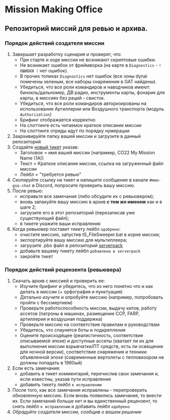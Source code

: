 # Mission Making Office

Репозиторий миссий для ревью и архива.
---

### Порядок действий создателя миссии
1. Завершает разработку сценария и проверят, что:
    - При старте и ходе миссии не возникают скриптовые ошибки.
    - Не возникает ошибок от фреймворка (на карте в `Diagnostics` - `! ОШИБКИ !` нет ошибок).
    - В прочих топиках `Diagnostics` нет ошибок (все зоны dynai помечены зеленым, все наборы снаряжения в GAT найдены).
    - Убедиться, что все роли командиров и наводчиков имеют: бинокль/дальномер, ДВ радио, инструменты карты, фонарик для карты, в миссиях без раций - свисток.
    - Убедиться, что все роли командиров авторизированы на использование Артиллерии или Воздушного транспорта (модуль `Authorization`)
    - Брифинг отображается корректно
    - На слоттинге есть читаемое краткое описание миссии
    - На слоттинге отряды идут по порядку нумерации
2. Заархивируйте папку вашей миссии и загрузите в данный репозиторий
3. Создайте [новый тикет](https://github.com/TacticalShift/mmo/issues/new?assignees=&labels=требуется+ревью&projects=&template=ревью.md&title=COXX_YourMissionName) указав:
    - Заголовок = имя вашей миссии (например, CO22 My Mission Name (1A))
    - Текст = Краткое описание миссии, ссылка на загруженный файл миссии
    - Лейбл = "требуется ревью"
4. Скопируйте ссылку на тикет и напишите сообщение в канале `#mmo-gso-chat` в Discord, попросите проверить вашу миссию.
5. После ревью:
    - исправьте все замечания (либо обсудите их с ревьювером);
    - вновь запакуйте вашу миссию в архив **с тем же именем** как и в шаге 2;
    - загрузите его в этот репозиторий (перезаписав уже существующий файл);
    - в тикете укажите ваши исправления
6. Когда ревьювер поставит тикету лейбл `одобрено`:
    - очистите миссию, запустив tS_FileSweeper.bat в корне миссии;
    - экспортируйте вашу миссию для мультиплеера;
    - загрузите .pbo файл в репозиторий [serverpack](https://github.com/TacticalShift/serverpack/tree/main/MPMissions)
    - добавьте вашему тикету лейбл `добавлена в serverpack`
    - закройте тикет
  
### Порядок действий рецензента (ревьювера)
1. Скачать архив с миссией и проверить ее:
    - Изучите брифинг и убедитесь, что из него понятно что и как делать в миссии (+ орфография и пунктуация)
    - Детально изучите и опробуйте миссию (например, попробовать пройти с бессмертием)
    - Проверьте работоспособность миссии, выдачу китов, работу ассетов (патроны в машинах, размещение CCP, FARP, артиллерия и воздушная поддержка)
    - Проверьте миссию на соответствие правилам и руководствам
    - Убедитесь, что спаунятся боты и подкрепления
    - Оцените происходящее (реалистичность, соответствие описываемой эпохе) и доступные ассеты (хватает ли их для выполнения миссии взрывчатки/ПТ средств, есть ли освещение для ночной версии), соответствие снаряжения и техники объявленной эпохе (современные вертолеты с тепловизором не должны попадать в 1960ый)
2. Если есть замечания:
    - добавить в тикет комментарий, перечислив свои замечания и, если известны, указав пути исправления
    - добавить тикету лейбл `к исправлению`
3. После того, как все замечания исправлены - перепроверить обновленную миссию. Если вновь появились замечания, то внести их. Если замечаний больше нет и вы единственный рецензент, то снять лейбл `к исправлению` и добавить лейбл `одобрено`
4. *Обрадуйте создателя миссии, сообщив о вашем решении*
